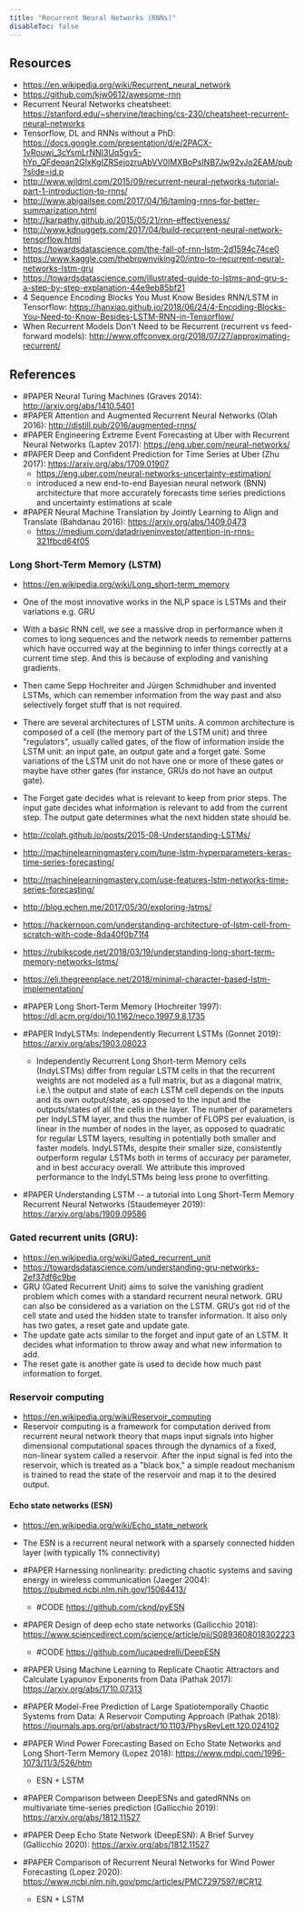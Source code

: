 ```yaml
---
title: "Recurrent Neural Networks (RNNs)"
disableToc: false 
---
```


## Resources
- https://en.wikipedia.org/wiki/Recurrent_neural_network
- https://github.com/kjw0612/awesome-rnn
- Recurrent Neural Networks cheatsheet: https://stanford.edu/~shervine/teaching/cs-230/cheatsheet-recurrent-neural-networks
- Tensorflow, DL and RNNs without a PhD: https://docs.google.com/presentation/d/e/2PACX-1vRouwj_3cYsmLrNNI3Uq5gv5-hYp_QFdeoan2GlxKgIZRSejozruAbVV0IMXBoPsINB7Jw92vJo2EAM/pub?slide=id.p
- http://www.wildml.com/2015/09/recurrent-neural-networks-tutorial-part-1-introduction-to-rnns/
- http://www.abigailsee.com/2017/04/16/taming-rnns-for-better-summarization.html
- http://karpathy.github.io/2015/05/21/rnn-effectiveness/
- http://www.kdnuggets.com/2017/04/build-recurrent-neural-network-tensorflow.html
- https://towardsdatascience.com/the-fall-of-rnn-lstm-2d1594c74ce0
- https://www.kaggle.com/thebrownviking20/intro-to-recurrent-neural-networks-lstm-gru
- https://towardsdatascience.com/illustrated-guide-to-lstms-and-gru-s-a-step-by-step-explanation-44e9eb85bf21
- 4 Sequence Encoding Blocks You Must Know Besides RNN/LSTM in Tensorflow: https://hanxiao.github.io/2018/06/24/4-Encoding-Blocks-You-Need-to-Know-Besides-LSTM-RNN-in-Tensorflow/
- When Recurrent Models Don't Need to be Recurrent (recurrent vs feed-forward models): http://www.offconvex.org/2018/07/27/approximating-recurrent/


## References
- #PAPER Neural Turing Machines (Graves 2014): http://arxiv.org/abs/1410.5401
- #PAPER Attention and Augmented Recurrent Neural Networks (Olah 2016): http://distill.pub/2016/augmented-rnns/
- #PAPER Engineering Extreme Event Forecasting at Uber with Recurrent Neural Networks (Laptev 2017): https://eng.uber.com/neural-networks/
- #PAPER Deep and Confident Prediction for Time Series at Uber (Zhu 2017): https://arxiv.org/abs/1709.01907
	- https://eng.uber.com/neural-networks-uncertainty-estimation/ 
	- introduced a new end-to-end Bayesian neural network (BNN) architecture that more accurately forecasts time series predictions and uncertainty estimations at scale
- #PAPER Neural Machine Translation by Jointly Learning to Align and Translate (Bahdanau 2016): https://arxiv.org/abs/1409.0473
	- https://medium.com/datadriveninvestor/attention-in-rnns-321fbcd64f05
	

### Long Short-Term Memory (LSTM)
- https://en.wikipedia.org/wiki/Long_short-term_memory
- One of the most innovative works in the NLP space is LSTMs and their variations e.g. GRU 
- With a basic RNN cell, we see a massive drop in performance when it comes to long sequences and the network needs to remember patterns which have occurred way at the beginning to infer things correctly at a current time step. And this is because of exploding and vanishing gradients.
- Then came Sepp Hochreiter and Jürgen Schmidhuber and invented LSTMs, which can remember information from the way past and also selectively forget stuff that is not required.
- There are several architectures of LSTM units. A common architecture is composed of a cell (the memory part of the LSTM unit) and three "regulators", usually called gates, of the flow of information inside the LSTM unit: an input gate, an output gate and a forget gate. Some variations of the LSTM unit do not have one or more of these gates or maybe have other gates (for instance, GRUs do not have an output gate).
- The Forget gate decides what is relevant to keep from prior steps. The input gate decides what information is relevant to add from the current step. The output gate determines what the next hidden state should be.
- http://colah.github.io/posts/2015-08-Understanding-LSTMs/
- http://machinelearningmastery.com/tune-lstm-hyperparameters-keras-time-series-forecasting/
- http://machinelearningmastery.com/use-features-lstm-networks-time-series-forecasting/
- http://blog.echen.me/2017/05/30/exploring-lstms/
- https://hackernoon.com/understanding-architecture-of-lstm-cell-from-scratch-with-code-8da40f0b71f4
- https://rubikscode.net/2018/03/19/understanding-long-short-term-memory-networks-lstms/
- https://eli.thegreenplace.net/2018/minimal-character-based-lstm-implementation/

- #PAPER Long Short-Term Memory (Hochreiter 1997): https://dl.acm.org/doi/10.1162/neco.1997.9.8.1735
- #PAPER IndyLSTMs: Independently Recurrent LSTMs (Gonnet 2019): https://arxiv.org/abs/1903.08023
	- Independently Recurrent Long Short-term Memory cells (IndyLSTMs) differ from regular LSTM cells in that the recurrent weights are not modeled as a full matrix, but as a diagonal matrix, i.e.\ the output and state of each LSTM cell depends on the inputs and its own output/state, as opposed to the input and the outputs/states of all the cells in the layer. The number of parameters per IndyLSTM layer, and thus the number of FLOPS per evaluation, is linear in the number of nodes in the layer, as opposed to quadratic for regular LSTM layers, resulting in potentially both smaller and faster models. IndyLSTMs, despite their smaller size, consistently outperform regular LSTMs both in terms of accuracy per parameter, and in best accuracy overall. We attribute this improved performance to the IndyLSTMs being less prone to overfitting.
- #PAPER Understanding LSTM -- a tutorial into Long Short-Term Memory Recurrent Neural Networks (Staudemeyer 2019): https://arxiv.org/abs/1909.09586


### Gated recurrent units (GRU): 
- https://en.wikipedia.org/wiki/Gated_recurrent_unit 
- https://towardsdatascience.com/understanding-gru-networks-2ef37df6c9be
- GRU (Gated Recurrent Unit) aims to solve the vanishing gradient problem which comes with a standard recurrent neural network. GRU can also be considered as a variation on the LSTM. GRU’s got rid of the cell state and used the hidden state to transfer information. It also only has two gates, a reset gate and update gate. 
- The update gate acts similar to the forget and input gate of an LSTM. It decides what information to throw away and what new information to add.
- The reset gate is another gate is used to decide how much past information to forget.
	

### Reservoir computing
- https://en.wikipedia.org/wiki/Reservoir_computing
- Reservoir computing is a framework for computation derived from recurrent neural network theory that maps input signals into higher dimensional computational spaces through the dynamics of a fixed, non-linear system called a reservoir. After the input signal is fed into the reservoir, which is treated as a "black box," a simple readout mechanism is trained to read the state of the reservoir and map it to the desired output.

#### Echo state networks (ESN)
- https://en.wikipedia.org/wiki/Echo_state_network
- The ESN is a recurrent neural network with a sparsely connected hidden layer (with typically 1% connectivity)

- #PAPER Harnessing nonlinearity: predicting chaotic systems and saving energy in wireless communication (Jaeger 2004): https://pubmed.ncbi.nlm.nih.gov/15064413/
	- #CODE https://github.com/cknd/pyESN
- #PAPER Design of deep echo state networks (Gallicchio 2018): https://www.sciencedirect.com/science/article/pii/S0893608018302223
	- #CODE https://github.com/lucapedrelli/DeepESN
- #PAPER Using Machine Learning to Replicate Chaotic Attractors and Calculate Lyapunov Exponents from Data (Pathak 2017): https://arxiv.org/abs/1710.07313
- #PAPER Model-Free Prediction of Large Spatiotemporally Chaotic Systems from Data: A Reservoir Computing Approach (Pathak 2018): https://journals.aps.org/prl/abstract/10.1103/PhysRevLett.120.024102
- #PAPER Wind Power Forecasting Based on Echo State Networks and Long Short-Term Memory (Lopez 2018): https://www.mdpi.com/1996-1073/11/3/526/htm
	- ESN + LSTM
- #PAPER Comparison between DeepESNs and gatedRNNs on multivariate time-series prediction (Gallicchio 2019): https://arxiv.org/abs/1812.11527
- #PAPER Deep Echo State Network (DeepESN): A Brief Survey (Gallicchio 2020): https://arxiv.org/abs/1812.11527	
- #PAPER Comparison of Recurrent Neural Networks for Wind Power Forecasting (Lopez 2020): https://www.ncbi.nlm.nih.gov/pmc/articles/PMC7297597/#CR12
	- ESN + LSTM







